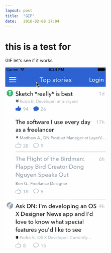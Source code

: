 ```yaml
---
layout: post
title:  "GIF"
date:   2016-02-08 17:04
---
```


# this is a test for 

GIF 
let's see if it works 

![](/content/images/DN.gif)


